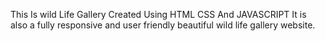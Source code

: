 This Is wild Life Gallery Created Using  HTML CSS And JAVASCRIPT
It is also a fully responsive and user friendly beautiful wild life gallery website.
